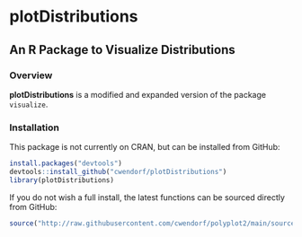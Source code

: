 # plotDistributions

## An R Package to Visualize Distributions

### Overview

**plotDistributions** is a modified and expanded version of the package `visualize`.

### Installation

This package is not currently on CRAN, but can be installed from GitHub:

``` r
install.packages("devtools")
devtools::install_github("cwendorf/plotDistributions")
library(plotDistributions)
```

If you do not wish a full install, the latest functions can be sourced directly from GitHub:

```r
source("http://raw.githubusercontent.com/cwendorf/polyplot2/main/source-plotDistributions.R")
```
